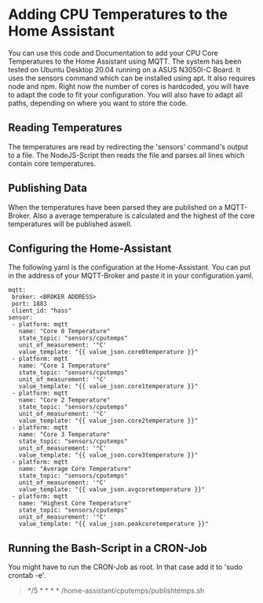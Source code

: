 # Adding CPU Temperatures to the Home Assistant
You can use this code and Documentation to add your CPU Core Temperatures to the Home Assistant using MQTT.
The system has been tested on Ubuntu Desktop 20.04 running on a ASUS N3050I-C Board. It uses the sensors command which can be installed using apt.
It also requires node and npm.
Right now the number of cores is hardcoded, you will have to adapt the code to fit your configuration.
You will also have to adapt all paths, depending on where you want to store the code. 
## Reading Temperatures
The temperatures are read by redirecting the 'sensors' command's output to a file.
The NodeJS-Script then reads the file and parses all lines which contain core temperatures.

## Publishing Data
When the temperatures have been parsed they are published on a MQTT-Broker.
Also a average temperature is calculated and the highest of the core temperatures will be published aswell.

## Configuring the Home-Assistant

The following yaml is the configuration at the Home-Assistant. You can put in the address of your MQTT-Broker and paste it in your configuration.yaml.

    mqtt:
     broker: <BROKER ADDRESS>
     port: 1883
     client_id: "hass"
    sensor:
     - platform: mqtt
       name: "Core 0 Temperature"
       state_topic: "sensors/cputemps"
       unit_of_measurement: '°C'
       value_template: "{{ value_json.core0temperature }}"
     - platform: mqtt
       name: "Core 1 Temperature"
       state_topic: "sensors/cputemps"
       unit_of_measurement: '°C'
       value_template: "{{ value_json.core1temperature }}"
     - platform: mqtt
       name: "Core 2 Temperature"
       state_topic: "sensors/cputemps"
       unit_of_measurement: '°C'
       value_template: "{{ value_json.core2temperature }}"
     - platform: mqtt
       name: "Core 3 Temperature"
       state_topic: "sensors/cputemps"
       unit_of_measurement: '°C'
       value_template: "{{ value_json.core3temperature }}"
     - platform: mqtt
       name: "Average Core Temperature"
       state_topic: "sensors/cputemps"
       unit_of_measurement: '°C'
       value_template: "{{ value_json.avgcoretemperature }}"
     - platform: mqtt
       name: "Highest Core Temperature"
       state_topic: "sensors/cputemps"
       unit_of_measurement: '°C'
       value_template: "{{ value_json.peakcoretemperature }}"
  
  
  ## Running the Bash-Script in a CRON-Job
  You might have to run the CRON-Job as root. In that case add it to 'sudo crontab -e'.
  > */5 * * * * /home-assistant/cputemps/publishtemps.sh  
  
